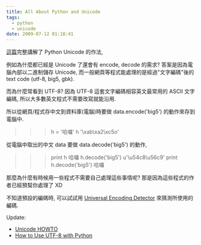 ```yaml
---
title: All About Python and Unicode
tags:
  - python
  - unicode
date: 2009-07-12 01:18:41
---
```


[這篇](http://boodebr.org/main/python/all-about-python-and-unicode)完整講解了 Python Unicode 的作法,

例如為什麼都已經是 Unicode 了還會有 encode, decode 的需求?
答案是因為電腦內部以二進制儲存 Unicode, 而一般網頁等程式能處理的是經過"文字編碼"後的 text code (utf-8, big5, gbk).

而為什麼常看到 UTF-8?
因為 UTF-8 這套文字編碼相容英文最常用的 ASCII 文字編碼, 所以大多數英文程式不需要改寫就能沿用.

所以從網頁/程式存中文到資料庫(電腦)時要做 data.encode('big5') 的動作來存到電腦中.

>>> h = '哈囉'
>>> h
'\xab\xa2\xc5o'
>>>

從電腦中取出的中文 data 要做 data.decode('big5') 的動作,

>>> print h
哈囉
>>> h.decode('big5')
u'\u54c8\u56c9'
>>> print h.decode('big5')
哈囉
>>>

那麼為什麼有時候用一些程式不需要自己處理這些事情呢?
那是因為這些程式的作者已經預幫你處理了 XD

不知道預設的編碼時, 可以試試用 [Universal Encoding Detector](http://chardet.feedparser.org/) 來猜測所使用的編碼.<div>
</div><div>Update:</div><div>

*   [Unicode HOWTO](http://www.amk.ca/python/howto/unicode)
*   [How to Use UTF-8 with Python](http://evanjones.ca/python-utf8.html)</div><div>
</div>
